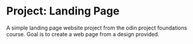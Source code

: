 # Project: Landing Page

A simple landing page website project from the odin project foundations course.
Goal is to create a web page from a design provided.
